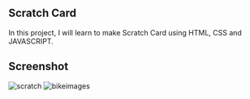 ## Scratch Card 

In this project, I will learn to make Scratch Card using HTML, CSS and JAVASCRIPT. 

## Screenshot

![scratch](https://user-images.githubusercontent.com/67471717/125070280-5f82de00-e0d5-11eb-842b-9358e35b453a.PNG)
![bikeimages](https://user-images.githubusercontent.com/67471717/125069999-20ed2380-e0d5-11eb-95f9-71895d1df5e5.jpg)

